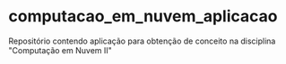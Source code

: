 # computacao_em_nuvem_aplicacao
Repositório contendo aplicação para obtenção de conceito na disciplina "Computação em Nuvem II"
